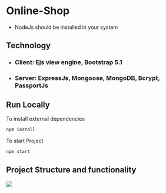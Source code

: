 # Online-Shop
- NodeJs should be installed in your system

## Technology
- ### Client: Ejs view engine, Bootstrap 5.1
- ### Server: ExpressJs, Mongoose, MongoDB, Bcrypt, PassportJs

## Run Locally
 To install external dependencies
```bash
npm install
```
 To start Project
```bash
npm start
```

## Project Structure and functionality

<img src="demo.jpg"/>
